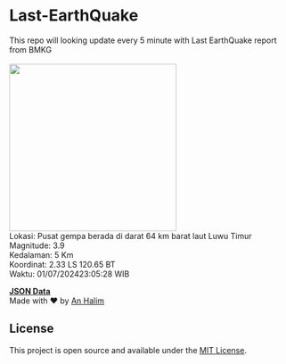 # Last-EarthQuake
This repo will looking update every 5 minute with Last EarthQuake report from BMKG
<br>
<br>
<img src="https://static.bmkg.go.id/20240701230528.mmi.jpg" width="300"/>
<br>
Lokasi: Pusat gempa berada di darat 64 km barat laut Luwu Timur <br>
Magnitude: 3.9 <br>
Kedalaman: 5 Km <br>
Koordinat: 2.33 LS 120.65 BT <br>
Waktu: 01/07/202423:05:28 WIB <br>

<a href="./data/data.json">**JSON Data**</a>
<br>
Made with ❤️ by <a href="https://github.com/an-halim">An Halim</a>
## License

This project is open source and available under the [MIT License](LICENSE).
